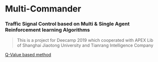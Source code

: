 # Multi-Commander
### Traffic Signal Control based on Multi & Single Agent Reinforcement learning Algorithms
> This is a project for Deecamp 2019 which cooperated with  APEX Lib of Shanghai Jiaotong University and Tianrang Intelligence Company

[Q-Value based method](./Single_Agent/DQN_DDQN_DuelingDQN/readme.md)
